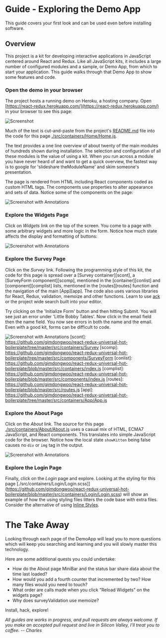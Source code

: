 # Guide - Exploring the Demo App

This guide covers your first look and can be used even before installing software.  

## Overview

This project is a kit for developing interactive applications in JavaScript centered
around React and Redux.  Like all JavaScript kits, it includes a large number of configured
modules and a sample, or Demo App, from which to start your application.  This guide walks
through that Demo App to show some features and code.

### Open the demo in your browser

The project hosts a running demo on Heroku, a hosting company.  Open
[https://react-redux.herokuapp.com/](https://react-redux.herokuapp.com/) in your browser to see this page:

![Screenshot](frontpage.png)

Much of the text is cut-and-paste from the project's
[README.md](https://github.com/gimdongwoo/react-redux-universal-hot-boilerplate/blob/master/README.md) file into
the code for this page [./src/containers/Home/Home.js](https://github.com/gimdongwoo/react-redux-universal-hot-boilerplate/blob/master/src/containers/Home/Home.js).  

The text provides a one line overview of about twenty of the main
modules of hundreds shown during installation.   The selection
and configuration of all these modules is the value of using a kit.   When you run across
a module you have never heard of and want to get a quick overview, the fastest way is
to google for 'slideshare theModuleName' and skim someone's presentation.

The page is rendered from HTML including React components coded as custom HTML tags.
The components use properties to alter appearance and sets of data.  Notice some of the components on the page:

![Screenshot with Annotations](frontpage_markup.png)

### Explore the Widgets Page

Click on *Widgets* link on the top of the screen.   You come to a page with some arbitrary widgets and more logic
in the form.  Notice how much state affects the display and formatting of buttons:

![Screenshot with Annotations](widgets_markup.png)

### Explore the Survey Page

Click on the *Survey* link.  Following the programming style of this kit, the code for this page is
spread over a [Survey container][scont], a [SurveyForm component][scomp], mentioned in the
[container][conlist] and [component][complist] lists,
mentioned in the [routes][routes] function and the navigation of the main [App][app].  The code also uses
various libraries for React, Redux, validation, memoize and other functions.   Learn to use [ack](http://beyondgrep.com)
or the project wide search built into your editor.

Try clicking on the 'Initialize Form' button and then hitting Submit.  You will see just an error under
'Little Bobby Tables'.  Now click in the email field then the name field.   You now see errors in both
the name and the email.  Even with a good kit, forms can be difficult to code.

![Screenshot with Annotations](survey_markup.png)
[scont]: https://github.com/gimdongwoo/react-redux-universal-hot-boilerplate/tree/master/src/containers/Survey
[scomp]: https://github.com/gimdongwoo/react-redux-universal-hot-boilerplate/tree/master/src/components/SurveyForm
[conlist]: https://github.com/gimdongwoo/react-redux-universal-hot-boilerplate/blob/master/src/containers/index.js
[complist]: https://github.com/gimdongwoo/react-redux-universal-hot-boilerplate/blob/master/src/components/index.js
[routes]: https://github.com/gimdongwoo/react-redux-universal-hot-boilerplate/blob/master/src/routes.js
[app]: https://github.com/gimdongwoo/react-redux-universal-hot-boilerplate/tree/master/src/containers/App/App.js

### Explore the About Page

Click on the *About* link.   The source for this page
[./src/containers/About/About.js](https://github.com/gimdongwoo/react-redux-universal-hot-boilerplate/blob/master/src/containers/About/About.js)
uses a casual mix of HTML, ECMA7 JavaScript, and React components.   This translates into
simple JavaScript code for the browser.   Notice how the local state `showKitten` being false causes no
`div` or `img` tag in the output.

![Screenshot with Annotations](about_markup.png)

### Explore the Login Page

Finally, click on the *Login* page and explore.   Looking at the styling for this page
[./src/containers/Login/Login.scss]](https://github.com/gimdongwoo/react-redux-universal-hot-boilerplate/blob/master/src/containers/Login/Login.scss)
will show an example of how the using styling files litters the code base with extra files.   
Consider the alternative of using
[Inline Styles](https://github.com/gimdongwoo/react-redux-universal-hot-boilerplate/blob/master/docs/InlineStyles.md).

# The Take Away

Looking through each page of the DemoApp will lead you to more questions which will keep you
searching and learning and you will slowly master this technology.

Here are some additional quests you could undertake:

* How do the About page MiniBar and the status bar share data about the time last loaded?
* How would you add a fourth counter that incremented by two?   How many files would you need
  to touch?
* What order are calls made when you click "Reload Widgets" on the widgets page?
* Why does surveyValidation use memoize?

Install, hack, explore!

*All guides are works in progress, and pull requests are always welcome.  If you make an
accepted pull request and live in Silicon Valley, I'll treat you to coffee.  -- Charles*
